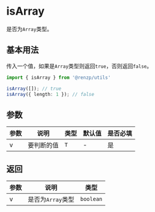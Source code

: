 # isArray

是否为`Array`类型。

## 基本用法

传入一个值，如果是`Array`类型则返回`true`，否则返回`false`。

```ts
import { isArray } from '@renzp/utils'

isArray([]); // true
isArray({ length: 1 }); // false
```

## 参数

| 参数 | 说明       | 类型 | 默认值 | 是否必填 |
| ---- | ---------- | ---- | ------ | -------- |
| v    | 要判断的值 | `T`  | -      | 是       |

## 返回

| 参数 | 说明              | 类型      |
| ---- | ----------------- | --------- |
| v    | 是否为`Array`类型 | `boolean` |
